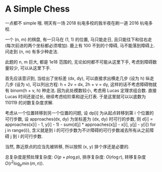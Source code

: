 # A Simple Chess

一点都不 simple 哦. 明天有一场 2018 杭电多校的我半夜在刷一道 2016 杭电多校.

一个 (n, m) 的棋盘, 有一只马在 (1, 1) 的位置, 马只能走日, 且只能往下和往右走 (每次前进的两个坐标都必须增加). 鹿上有 100 不到的个障碍, 马不能落到障碍上. 问走到 (n, m) 有多少种走法.

此题的 n, m 巨大, 都是 1e18 范围的, 无论如何都不可能从这里下手, 考虑到障碍数量较少, 可以从这里下手.

首先应该意识到, 当给出了坐标差 (dx, dy), 可以直接求出横走几步 (设为 h) 纵走几步 (设为 v), 可以列出方程: h + 2v = dx, 2h + v = dy, 这样的话不考虑障碍物就有 binom(h + v, h) 种走法. 因为此处模数较小, 考虑用 Lucas 定理求组合数. 直接 Lucas 时间还是过长, 继续考虑给阶乘和逆元打表. 于是这里就可以以底数为 110119 的对数复杂度求解.

考虑从一个位置转移到另一个位置的问题, 设 dp[i] 为从起点转移到第 i 个位置的可行步数, 设 approaches(dx, dy) 为坐标差为 (dx, dy) 时可行的步数, 则 d[i] = approaches(x[i] - 1, y[i] - 1) - sum{d[j] * approaches(x[j] - x[i], y[j] - y[i]) for j in range(i)}, 含义就是到 i 的可行步数为不计障碍的可行步数减去所有从之前障碍 j 到 i 的可行步数.

当然, 靠近原点的应当先被转移, 所以按照 (x, y) 排个序还是必要的.

总复杂度是预处理复杂度: $O(p+p\log p)$, 排序复杂度: $O(r\log r)$, 转移复杂度 $O(r^2\log_p\min(m,n))$.
